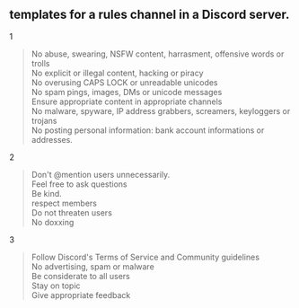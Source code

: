 ## templates for a rules channel in a Discord server.

1
> No abuse, swearing, NSFW content, harrasment, offensive words or trolls <br>
> No explicit or illegal content, hacking or piracy <br>
> No overusing CAPS LOCK or unreadable unicodes <br>
> No spam pings, images, DMs or unicode messages <br>
> Ensure appropriate content in appropriate channels <br>
> No malware, spyware, IP address grabbers, screamers, keyloggers or trojans <br>
> No posting personal information: bank account informations or addresses.

2
> Don't @mention users unnecessarily. <br>
> Feel free to ask questions <br>
> Be kind. <br>
> respect members <br>
> Do not threaten users <br>
> No doxxing

3
> Follow Discord's Terms of Service and Community guidelines <br>
> No advertising, spam or malware  <br>
> Be considerate to all users <br>
> Stay on topic <br>
> Give appropriate feedback

